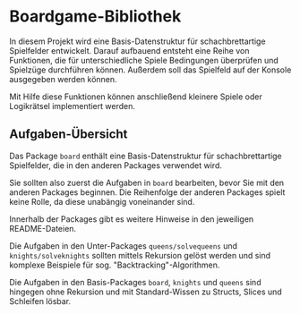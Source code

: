# Boardgame-Bibliothek

In diesem Projekt wird eine Basis-Datenstruktur für schachbrettartige Spielfelder
entwickelt. Darauf aufbauend entsteht eine Reihe von Funktionen, die für
unterschiedliche Spiele Bedingungen überprüfen und Spielzüge durchführen können.
Außerdem soll das Spielfeld auf der Konsole ausgegeben werden können.

Mit Hilfe diese Funktionen können anschließend kleinere Spiele oder Logikrätsel
implementiert werden.

## Aufgaben-Übersicht

Das Package `board` enthält eine Basis-Datenstruktur für schachbrettartige Spielfelder, die in den anderen Packages verwendet wird.

Sie sollten also zuerst die Aufgaben in `board` bearbeiten, bevor Sie mit den anderen Packages beginnen.
Die Reihenfolge der anderen Packages spielt keine Rolle,
da diese unabängig voneinander sind.

Innerhalb der Packages gibt es weitere Hinweise in den jeweiligen README-Dateien.

Die Aufgaben in den Unter-Packages `queens/solvequeens` und `knights/solveknights` sollten mittels Rekursion gelöst werden und sind
komplexe Beispiele für sog. "Backtracking"-Algorithmen.

Die Aufgaben in den Basis-Packages `board`, `knights` und `queens` sind hingegen ohne Rekursion und mit Standard-Wissen zu Structs, Slices und Schleifen lösbar.
